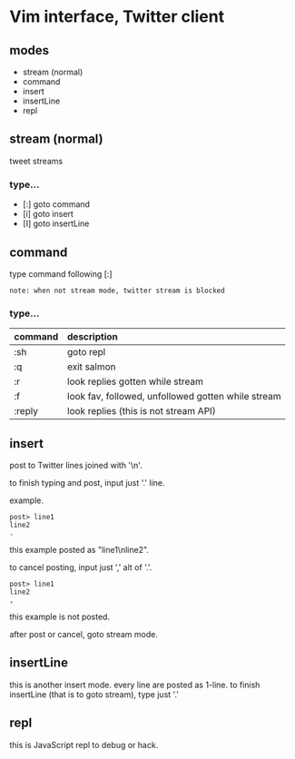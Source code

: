 Vim interface, Twitter client
===

modes
---

- stream (normal)
- command
- insert
- insertLine
- repl

stream (normal)
---

tweet streams

### type...

- [:]
    goto command
- [i]
    goto insert
- [I]
    goto insertLine

command
---

type command following [:]

    note: when not stream mode, twitter stream is blocked

### type...

| command | description |
|:--------|:------------|
| :sh     | goto repl   |
| :q      | exit salmon |
| :r      | look replies gotten while stream |
| :f      | look fav, followed, unfollowed gotten while stream |
| :reply  | look replies (this is not stream API) |

insert
---

post to Twitter
lines joined with '\n'.

to finish typing and post,
input just '.' line.

example.

    post> line1
    line2
    .

this example posted as "line1\nline2".

to cancel posting, input just ',' alt of '.'.

    post> line1
    line2
    ,

this example is not posted.

after post or cancel, goto stream mode.

insertLine
---

this is another insert mode.
every line are posted as 1-line.
to finish insertLine (that is to goto stream), type just '.'

repl
---

this is JavaScript repl to debug or hack.

